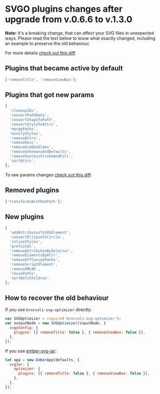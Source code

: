 # SVGO plugins changes after upgrade from v.0.6.6 to v.1.3.0

**Note:** It's a breaking change, that can affect your SVG files in unexpected ways. Please read the text below to know what exactly changed, including an example to preserve the old behaviour.

For more details [check out this diff][diff].

## Plugins that became active by default

```js
['removeTitle', 'removeViewBox'];
```

## Plugins that got new params

```js
[
  'cleanupIDs',
  'convertPathData',
  'convertShapeToPath',
  'convertStyleToAttrs',
  'mergePaths',
  'minifyStyles',
  'removeAttrs',
  'removeDesc',
  'removeHiddenElems',
  'removeUnknownsAndDefaults',
  'removeUselessStrokeAndFill',
  'sortAttrs',
];
```

To see params changes [check out this diff][diff].

## Removed plugins

```js
['transformsWithOnePath'];
```

## New plugins

```js
[
  'addAttributesToSVGElement',
  'convertEllipseToCircle',
  'inlineStyles',
  'prefixIds',
  'removeAttributesBySelector',
  'removeElementsByAttr',
  'removeOffCanvasPaths',
  'removeScriptElement',
  'removeXMLNS',
  'reusePaths',
  'sortDefsChildren',
];
```

## How to recover the old behaviour

If you use `broccoli-svg-optimizer` directly:

```js
var SVGOptimizer = require('broccoli-svg-optimizer');
var outputNode = new SVGOptimizer(inputNode, {
  svgoConfig: {
    plugins: [{ removeTitle: false }, { removeViewBox: false }],
  },
});
```

If you use [ember-svg-jar](https://github.com/ivanvotti/ember-svg-jar):

```js
let app = new EmberApp(defaults, {
  svgJar: {
    optimizer: {
      plugins: [{ removeTitle: false }, { removeViewBox: false }],
    },
  },
});
```

[diff]: https://github.com/ivanvotti/broccoli-svg-optimizer/commit/58057a2cd521160b1eaba058303774f427cdd1f0#diff-e5d4ccd3cd14c513eca40fc7a5f48182
